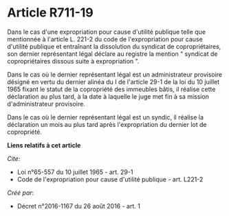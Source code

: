 # Article R711-19

Dans le cas d'une expropriation pour cause d'utilité publique telle que mentionnée à l'article L. 221-2 du code de
l'expropriation pour cause d'utilité publique et entraînant la dissolution du syndicat de copropriétaires, son dernier
représentant légal déclare au registre la mention “ syndicat de copropriétaires dissous suite à expropriation ”. 

Dans le cas où le dernier représentant légal est un administrateur provisoire désigné en vertu du dernier alinéa du I de
l'article 29-1 de la loi du 10 juillet 1965 fixant le statut de la copropriété des immeubles bâtis, il réalise cette
déclaration au plus tard, à la date à laquelle le juge met fin à sa mission d'administrateur provisoire. 

Dans le cas où le dernier représentant légal est un syndic, il réalise la déclaration un mois au plus tard après
l'expropriation du dernier lot de copropriété.

**Liens relatifs à cet article**

_Cite_:

  - Loi n°65-557 du 10 juillet 1965 - art. 29-1
  - Code de l'expropriation pour cause d'utilité publique - art. L221-2

_Créé par_:

  - Décret n°2016-1167 du 26 août 2016 - art. 1
